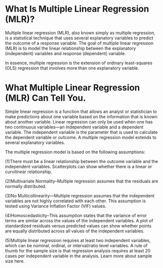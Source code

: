 # What Is Multiple Linear Regression (MLR)?

Multiple linear regression (MLR), also known simply as multiple regression, is a statistical technique that uses several explanatory variables to predict the outcome of a response variable. The goal of multiple linear regression (MLR) is to model the linear relationship between the explanatory (independent) variables and response (dependent) variable.

In essence, multiple regression is the extension of ordinary least-squares (OLS) regression that involves more than one explanatory variable.

# What Multiple Linear Regression (MLR) Can Tell You.

Simple linear regression is a function that allows an analyst or statistician to make predictions about one variable based on the information that is known about another variable. Linear regression can only be used when one has two continuous variables—an independent variable and a dependent variable. The independent variable is the parameter that is used to calculate the dependent variable or outcome. A multiple regression model extends to several explanatory variables.

The multiple regression model is based on the following assumptions:

(1)There must be a linear relationship between the outcome variable and the independent variables.  Scatterplots can show whether there is a linear or curvilinear relationship.

(2)Multivariate Normality–Multiple regression assumes that the residuals are normally distributed.

(3)No Multicollinearity—Multiple regression assumes that the independent variables are not highly correlated with each other.  This assumption is tested using Variance Inflation Factor (VIF) values.

(4)Homoscedasticity–This assumption states that the variance of error terms are similar across the values of the independent variables.  A plot of standardized residuals versus predicted values can show whether points are equally distributed across all values of the independent variables.

(5)Multiple linear regression requires at least two independent variables, which can be nominal, ordinal, or interval/ratio level variables.  A rule of thumb for the sample size is that regression analysis requires at least 20 cases per independent variable in the analysis. Learn more about sample size here.
